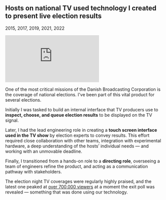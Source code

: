 ## Hosts on national TV used technology I created to present live election results
<!-- ## I created the technology used on national TV to present election results -->
<!-- ## Hosts on live election coverage on national TV used technology I created and oversaw a team develop -->

<p class="meta">2015, 2017, 2019, 2021, 2022</p>

<div class="figure figure-elections">
<div class="vimeo-container"><iframe src="https://player.vimeo.com/video/854011040?badge=0&amp;autopause=0&amp;player_id=0&amp;app_id=58479&amp;muted=1&amp;autoplay=1&amp;loop=1&amp;background=1" frameborder="0" allow="autoplay; fullscreen; picture-in-picture"></iframe></div>
</div>

One of the most critical missions of the Danish Broadcasting Corporation is the coverage of national elections. I've been part of this vital product for several elections.

Initially I was tasked to build an internal interface that TV producers use to **inspect, choose, and queue election results** to be displayed on the TV signal.

Later, I had the lead engineering role in creating a **touch screen interface used in the TV show** by election experts to convey results. This effort required close collaboration with other teams, integration with experimental hardware, a deep understanding of the hosts’ individual needs — and working with an unmovable deadline.

Finally, I transitioned from a hands-on role to a **directing role**, overseeing a team of engineers refine the product, and acting as a communication pathway with stakeholders.

The election night TV coverages were regularly highly praised, and the latest one peaked at [over 700,000 viewers](https://www.dr.dk/om-dr/nyheder/drs-valgdaekning-er-blevet-fulgt-flittigt-og-25-millioner-har-nu-taget-kandidattesten) at a moment the exit poll was revealed — something that was done using our technology.
